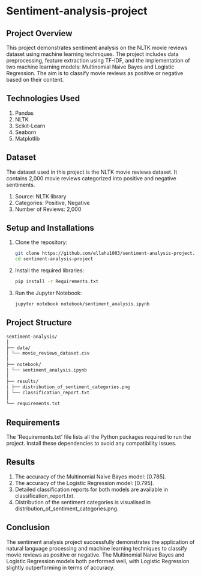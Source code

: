 # Sentiment-analysis-project

## Project Overview
This project demonstrates sentiment analysis on the NLTK movie reviews dataset using machine learning techniques. The project includes data preprocessing, feature extraction using TF-IDF, and the implementation of two machine learning models: Multinomial Naive Bayes and Logistic Regression. The aim is to classify movie reviews as positive or negative based on their content.

## Technologies Used
1) Pandas
2) NLTK
3) Scikit-Learn
4) Seaborn
5) Matplotlib

## Dataset
The dataset used in this project is the NLTK movie reviews dataset. It contains 2,000 movie reviews categorized into positive and negative sentiments.
1) Source: NLTK library
2) Categories: Positive, Negative
3) Number of Reviews: 2,000

## Setup and Installations
1) Clone the repository:
    ```bash
    git clone https://github.com/ellahu1003/sentiment-analysis-project.git
    cd sentiment-analysis-project
    ```
2) Install the required libraries:
    ```bash
    pip install -r Requirements.txt
    ```
3) Run the Jupyter Notebook:
   ```bash
   jupyter notebook notebook/sentiment_analysis.ipynb
   ```

## Project Structure
```markdown
sentiment-analysis/
│
├── data/
│ └── movie_reviews_dataset.csv
│
├── notebook/
│ └── sentiment_analysis.ipynb
│
├── results/
│ ├── distribution_of_sentiment_categories.png
│ └── classification_report.txt
│
└── requirements.txt
```

## Requirements
The 'Requirements.txt' file lists all the Python packages required to run the project. Install these dependencies to avoid any compatibility issues.

## Results
1) The accuracy of the Multinomial Naive Bayes model: [0.785].
2) The accuracy of the Logistic Regression model: [0.795].
3) Detailed classification reports for both models are available in classification_report.txt.
4) Distribution of the sentiment categories is visualised in distribution_of_sentiment_categories.png.

## Conclusion
The sentiment analysis project successfully demonstrates the application of natural language processing and machine learning techniques to classify movie reviews as positive or negative. The Multinomial Naive Bayes and Logistic Regression models both performed well, with Logistic Regression slightly outperforming in terms of accuracy.

